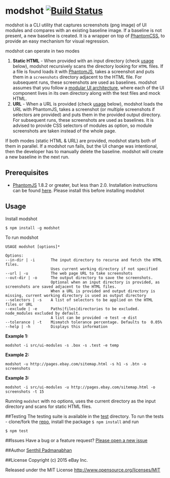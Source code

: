 # modshot [![Build Status](https://travis-ci.org/eBay/modshot.svg)](https://travis-ci.org/eBay/modshot)
modshot is a CLI utility that captures screenshots (png image) of UI modules and compares with an existing baseline image. If a baseline is not present, a new baseline is created. It is a wrapper on top of [PhantomCSS](https://github.com/Huddle/PhantomCSS), to provide an easy mechanism for visual regression. 

modshot can operate in two modes

1. **Static HTML** - When provided with an input directory (check [usage](#usage) below), modshot recursively scans the directory looking for `HTML` files. If a file is found loads it with [PhantomJS](http://phantomjs.org/), takes a screenshot and puts them in a `screenshots` directory adjacent to the HTML file. For subsequent runs, these screenshots are used as baselines. modshot assumes that you follow a [modular UI architecture](http://www.ebaytechblog.com/2014/10/02/dont-build-pages-build-modules/), where each of the UI component lives in its own directory along with the test files and mock HTML. 
2. **URL** - When a URL is provided (check [usage](#usage) below), modshot loads the URL with PhantomJS, takes a screenshot (or multiple screenshots if selectors are provided) and puts them in the provided output directory. For subsequent runs, these screenshots are used as baselines. It is advised to provide CSS selectors of modules as option, so module screenshots are taken instead of the whole page.

If both modes (static HTML & URL) are provided, modshot starts both of them in parallel. If a modshot run fails, but the UI change was intentional, then the developer has to manually delete the baseline. modshot will create a new baseline in the next run.

## Prerequisites
* [PhantomJS](http://phantomjs.org/) 1.8.2 or greater, but less than 2.0. Installation instructions can be found [here](http://phantomjs.org/download.html). Please install this before installing modshot
 
## Usage
Install modshot
```
$ npm install -g modshot
```
To run modshot
```
USAGE modshot [options]*

Options:
--in-dir | -i       The input directory to recurse and fetch the HTML files. 
                    Uses current working directory if not specified
--url | -u          The web page URL to take screenshots
--out-dir | -o      The output directory to save the screenshots. 
                    Optional when an input directory is provided, as screenshots are saved adjacent to the HTML files.
                    When a URL is provided and output directory is missing, current working directory is used as output directory
--selectors | -s    A list of selectors to be applied on the HTML files or URL
--exclude | -e      Paths|files|directories to be excluded. node_modules excluded by default.
                    A list can be provided -e test -e dist
--tolerance | -t    Mismatch tolerance percentage. Defaults to  0.05%
--help | -h         Displays this information
```
**Example 1:**
```
modshot -i src/ui-modules -s .box -s .test -e temp
```
**Example 2:**
```
modshot -u http://pages.ebay.com/sitemap.html -s h1 -s .btn -o screenshots
```
**Example 3:**
```
modshot -i src/ui-modules -u http://pages.ebay.com/sitemap.html -o screenshots -t 15
```
Running `modshot` with no options, uses the current directory as the input directory and scans for static HTML files.

##Testing
The testing suite is available in the [test](https://github.com/eBay/modshot/tree/master/test) directory. To run the tests - clone/fork the [repo](https://github.com/eBay/modshot), 
install the package `$ npm install` and run
```
$ npm test
```

##Issues
Have a bug or a feature request? [Please open a new issue](https://github.com/eBay/modshot/issues)

##Author
[Senthil Padmanabhan](http://senthilp.com/)

##License 
Copyright (c) 2015 eBay Inc.

Released under the MIT License
http://www.opensource.org/licenses/MIT
